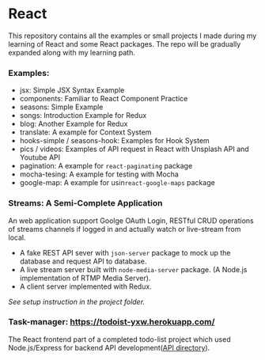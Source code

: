 # React

This repository contains all the examples or small projects I made during my learning of React and some React packages. The repo will be gradually expanded along with my learning path.

### Examples:
- jsx: Simple JSX Syntax Example
- components: Familiar to React Component Practice
- seasons: Simple Example
- songs: Introduction Example for Redux
- blog: Another Example for Redux
- translate: A example for Context System
- hooks-simple / seasons-hook: Examples for Hook System
- pics / videos: Examples of API request in React with Unsplash API and Youtube API
- pagination: A example for `react-paginating` package
- mocha-tesing: A example for testing with Mocha
- google-map: A example for usin`react-google-maps` package

### Streams: A Semi-Complete Application
An web application support Goolge OAuth Login, RESTful CRUD operations of streams channels if logged in and actually watch or live-stream from local. 

- A fake REST API sever with `json-server` package to mock up the database and request API to database.
- A live stream server built  with `node-media-server` package. (A Node.js implementation of RTMP Media Server).
- A client server implemented with Redux.
  
*See setup instruction in the project folder.*

### Task-manager: https://todoist-yxw.herokuapp.com/
The React frontend part of a completed todo-list project which used Node.js/Express for backend API development([API directory](https://github.com/AlienEdith/Node.js/tree/master/task-manager)).
